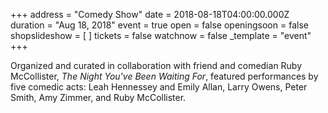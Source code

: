+++
address = "Comedy Show"
date = 2018-08-18T04:00:00.000Z
duration = "Aug 18, 2018"
event = true
open = false
openingsoon = false
shopslideshow = [ ]
tickets = false
watchnow = false
_template = "event"
+++

Organized and curated in collaboration with friend and comedian Ruby McCollister, _The Night You've Been Waiting For_, featured performances by five comedic acts: Leah Hennessey and Emily Allan, Larry Owens, Peter Smith, Amy Zimmer, and Ruby McCollister.

